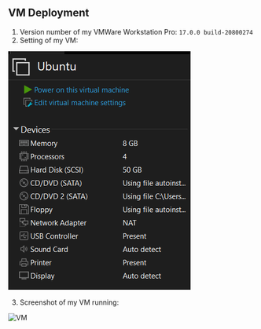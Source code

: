 ## VM Deployment
1. Version number of my VMWare Workstation Pro: `17.0.0 build-20800274`
2. Setting of my VM:

![Settings](assets/settings.png)

3. Screenshot of my VM running:

![VM](assets/vm.png)